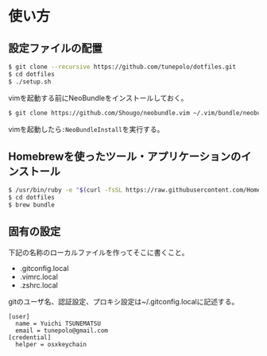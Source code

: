 # 使い方

## 設定ファイルの配置

```bash
$ git clone --recursive https://github.com/tunepolo/dotfiles.git
$ cd dotfiles
$ ./setup.sh
```

vimを起動する前にNeoBundleをインストールしておく。
```bash
$ git clone https://github.com/Shougo/neobundle.vim ~/.vim/bundle/neobundle.vim
```
vimを起動したら`:NeoBundleInstall`を実行する。

## Homebrewを使ったツール・アプリケーションのインストール

```bash
$ /usr/bin/ruby -e "$(curl -fsSL https://raw.githubusercontent.com/Homebrew/install/master/install)"
$ cd dotfiles
$ brew bundle
```

## 固有の設定

下記の名称のローカルファイルを作ってそこに書くこと。

* .gitconfig.local
* .vimrc.local
* .zshrc.local

gitのユーザ名、認証設定、プロキシ設定は~/.gitconfig.localに記述する。

```.gitconfig.local
[user]
  name = Yuichi TSUNEMATSU
  email = tunepolo@gmail.com
[credential]
  helper = osxkeychain
```
